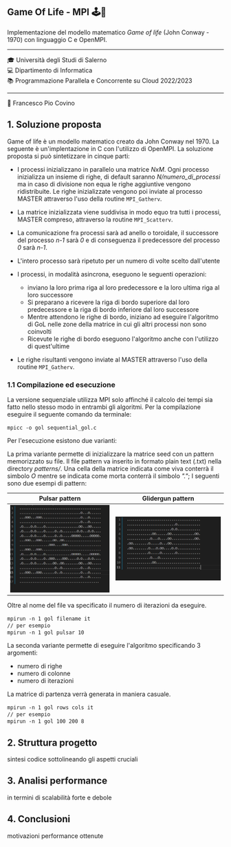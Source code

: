 ## Game Of Life - MPI  🕹️🧬
Implementazione del modello matematico *Game of life* (John Conway - 1970) con linguaggio C e OpenMPI.

----
🎓 Università degli Studi di Salerno  
💻 Dipartimento di Informatica  
📚 Programmazione Parallela e Concorrente su Cloud 2022/2023

----
👤 Francesco Pio Covino

## 1. Soluzione proposta
Game of life è un modello matematico creato da John Conway nel 1970.
La seguente è un'implentazione in C con l'utilizzo di OpenMPI. La soluzione proposta si può sintetizzare in cinque parti:

- I processi inizializzano in parallelo una matrice *NxM*. Ogni processo inizializza un insieme di righe, di default saranno *N/numero_di_processi* ma in caso di divisione non equa le righe aggiuntive vengono ridistribuite. Le righe inizializzate vengono poi inviate al processo MASTER attraverso l'uso della routine `MPI_Gatherv`.

- La matrice inizializzata viene suddivisa in modo equo tra tutti i processi, MASTER compreso, attraverso la routine `MPI_Scatterv`.

- La comunicazione fra processi sarà ad anello o toroidale, il successore del processo *n-1* sarà *0* e di conseguenza il predecessore del processo *0* sarà *n-1*.

- L'intero processo sarà ripetuto per un numero di volte scelto dall'utente

- I processi, in modalità asincrona, eseguono le seguenti operazioni:
    - inviano la loro prima riga al loro predecessore e la loro ultima riga al loro successore
    - Si preparano a ricevere la riga di bordo superiore dal loro predecessore e la riga di bordo inferiore dal loro successore
    - Mentre attendono le righe di bordo, iniziano ad eseguire l'algoritmo di GoL nelle zone della matrice in cui gli altri processi non sono coinvolti
    - Ricevute le righe di bordo eseguono l'algoritmo anche con l'utilizzo di quest'ultime

- Le righe risultanti vengono inviate al MASTER attraverso l'uso della routine `MPI_Gatherv`.


### 1.1 Compilazione ed esecuzione
La versione sequenziale utilizza MPI solo affinché il calcolo dei tempi sia fatto nello stesso modo in entrambi gli algoritmi.
Per la compilazione eseguire il seguente comando da terminale:  
```
mpicc -o gol sequential_gol.c
```  
Per l'esecuzione esistono due varianti:

La prima variante permette di inizializzare la matrice seed con un pattern memorizzato su file. Il file pattern va inserito in formato plain text (.txt) nella directory *patterns/*. Una cella della matrice indicata come viva conterrà il simbolo *O* mentre se indicata come morta conterrà il simbolo *"."*; I seguenti sono due esempi di pattern:

Pulsar pattern             |  Glidergun pattern
:-------------------------:|:-------------------------:
![pulsar](images/pulsar.png)  |  ![glidergun](images/glidergun.png) 

Oltre al nome del file va specificato il numero di iterazioni da eseguire.
```
mpirun -n 1 gol filename it
// per esempio
mpirun -n 1 gol pulsar 10
```  
La seconda variante permette di eseguire l'algoritmo specificando 3 argomenti:
- numero di righe
- numero di colonne
- numero di iterazioni  

La matrice di partenza verrà generata in maniera casuale.
```
mpirun -n 1 gol rows cols it
// per esempio
mpirun -n 1 gol 100 200 8
```  

## 2. Struttura progetto
sintesi codice sottolineando gli aspetti cruciali

## 3. Analisi performance
in termini di scalabilità forte e debole

## 4. Conclusioni
motivazioni performance ottenute
